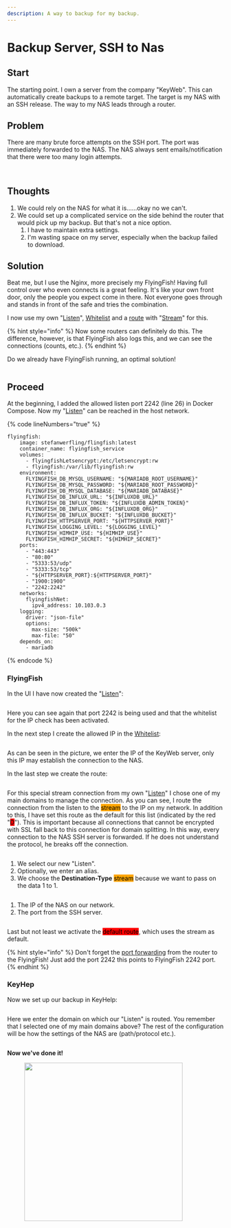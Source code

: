 ```yaml
---
description: A way to backup for my backup.
---
```


# Backup Server, SSH to Nas

## Start

The starting point. I own a server from the company "KeyWeb". This can automatically create backups to a remote target. The target is my NAS with an SSH release. The way to my NAS leads through a router.

## Problem

There are many brute force attempts on the SSH port. The port was immediately forwarded to the NAS. The NAS always sent emails/notification that there were too many login attempts.

##

<figure><img src="../../.gitbook/assets/example_backup_nas1.png" alt=""><figcaption></figcaption></figure>

## Thoughts

1. We could rely on the NAS for what it is......okay no we can't.
2. We could set up a complicated service on the side behind the router that would pick up my backup. But that's not a nice option.
   1. I have to maintain extra settings.
   2. I'm wasting space on my server, especially when the backup failed to download.

## Solution

Beat me, but I use the Nginx, more precisely my FlyingFish! Having full control over who even connects is a great feeling. It's like your own front door, only the people you expect come in there. Not everyone goes through and stands in front of the safe and tries the combination.

I now use my own "[Listen](../configurations/listen/)", [Whitelist](../configurations/listen/ip-access.md#whitelist) and a [route](../configurations/routes.md) with "[Stream](../configurations/routes.md#add-stream)" for this.

{% hint style="info" %}
Now some routers can definitely do this. The difference, however, is that FlyingFish also logs this, and we can see the connections (counts, etc.).
{% endhint %}

Do we already have FlyingFish running, an optimal solution!

<figure><img src="../../.gitbook/assets/example_backup_nas2.png" alt=""><figcaption></figcaption></figure>

## Proceed

At the beginning, I added the allowed listen port 2242 (line 26) in Docker Compose. Now my "[Listen](../configurations/listen/)" can be reached in the host network.

{% code lineNumbers="true" %}
```
flyingfish:
    image: stefanwerfling/flingfish:latest
    container_name: flyingfish_service
    volumes:
      - flyingfishLetsencrypt:/etc/letsencrypt:rw
      - flyingfish:/var/lib/flyingfish:rw
    environment:
      FLYINGFISH_DB_MYSQL_USERNAME: "${MARIADB_ROOT_USERNAME}"
      FLYINGFISH_DB_MYSQL_PASSWORD: "${MARIADB_ROOT_PASSWORD}"
      FLYINGFISH_DB_MYSQL_DATABASE: "${MARIADB_DATABASE}"
      FLYINGFISH_DB_INFLUX_URL: "${INFLUXDB_URL}"
      FLYINGFISH_DB_INFLUX_TOKEN: "${INFLUXDB_ADMIN_TOKEN}"
      FLYINGFISH_DB_INFLUX_ORG: "${INFLUXDB_ORG}"
      FLYINGFISH_DB_INFLUX_BUCKET: "${INFLUXDB_BUCKET}"
      FLYINGFISH_HTTPSERVER_PORT: "${HTTPSERVER_PORT}"
      FLYINGFISH_LOGGING_LEVEL: "${LOGGING_LEVEL}"
      FLYINGFISH_HIMHIP_USE: "${HIMHIP_USE}"
      FLYINGFISH_HIMHIP_SECRET: "${HIMHIP_SECRET}"
    ports:
      - "443:443"
      - "80:80"
      - "5333:53/udp"
      - "5333:53/tcp"
      - "${HTTPSERVER_PORT}:${HTTPSERVER_PORT}"
      - "1900:1900"
      - "2242:2242"
    networks:
      flyingfishNet:
        ipv4_address: 10.103.0.3
    logging:
      driver: "json-file"
      options:
        max-size: "500k"
        max-file: "50"
    depends_on:
      - mariadb
```
{% endcode %}

### FlyingFish

In the UI I have now created the "[Listen](../configurations/listen/)":

<figure><img src="../../.gitbook/assets/example_backup_nas3.png" alt=""><figcaption></figcaption></figure>

Here you can see again that port 2242 is being used and that the whitelist for the IP check has been activated.

In the next step I create the allowed IP in the [Whitelist](../configurations/listen/ip-access.md#whitelist):

<figure><img src="../../.gitbook/assets/example_backup_nas4.png" alt=""><figcaption></figcaption></figure>

As can be seen in the picture, we enter the IP of the KeyWeb server, only this IP may establish the connection to the NAS.

In the last step we create the route:

<figure><img src="../../.gitbook/assets/example_backup_nas5.png" alt=""><figcaption></figcaption></figure>

For this special stream connection from my own "[Listen](../configurations/listen/)" I chose one of my main domains to manage the connection. As you can see, I route the connection from the listen to the <mark style="background-color:orange;">stream</mark> to the IP on my network. In addition to this, I have set this route as the default for this list (indicated by the red "<mark style="background-color:red;">D</mark>"). This is important because all connections that cannot be encrypted with SSL fall back to this connection for domain splitting. In this way, every connection to the NAS SSH server is forwarded. If he does not understand the protocol, he breaks off the connection.

<figure><img src="../../.gitbook/assets/example_backup_nas6.png" alt=""><figcaption></figcaption></figure>

1. We select our new "Listen".
2. Optionally, we enter an alias.
3. We choose the **Destination-Type** <mark style="background-color:orange;">stream</mark> because we want to pass on the data 1 to 1.

<figure><img src="../../.gitbook/assets/example_backup_nas7.png" alt=""><figcaption></figcaption></figure>

1. The IP of the NAS on our network.
2. The port from the SSH server.

<figure><img src="../../.gitbook/assets/example_backup_nas8.png" alt=""><figcaption></figcaption></figure>

Last but not least we activate the <mark style="background-color:red;">default route</mark>, which uses the stream as default.

{% hint style="info" %}
Don't forget the [port forwarding](../configurations/port-forwarding.md) from the router to the FlyingFish! Just add the port 2242 this points to FlyingFish 2242 port.
{% endhint %}



### KeyHep

Now we set up our backup in KeyHelp:

<figure><img src="../../.gitbook/assets/example_backup_nas9.png" alt=""><figcaption></figcaption></figure>

Here we enter the domain on which our "Listen" is routed. You remember that I selected one of my main domains above? The rest of the configuration will be how the settings of the NAS are (path/protocol etc.).

<figure><img src="../../.gitbook/assets/example_backup_nas10.png" alt=""><figcaption></figcaption></figure>

**Now we've done it!**



<figure><img src="../../.gitbook/assets/9ccsp.jpg" alt="" width="368"><figcaption></figcaption></figure>
